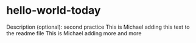 # hello-world-today
Description (optional): second practice
This is Michael adding this text to the readme file 
This is Michael adding more and more
